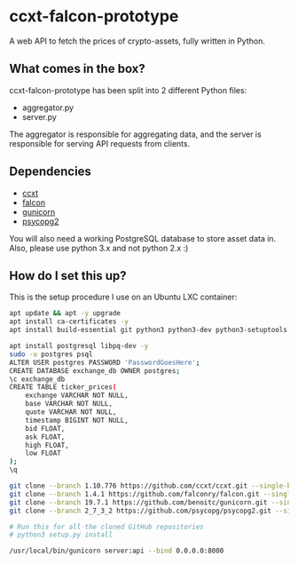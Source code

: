 # ccxt-falcon-prototype

A web API to fetch the prices of crypto-assets, fully written in Python.

## What comes in the box?

ccxt-falcon-prototype has been split into 2 different Python files:

  - aggregator.py
  - server.py

The aggregator is responsible for aggregating data, and the server is responsible for serving API requests from clients.

## Dependencies

 * [ccxt](https://github.com/ccxt/ccxt)
 * [falcon](https://github.com/falconry/falcon)
 * [gunicorn](https://github.com/benoitc/gunicorn)
 * [psycopg2](https://github.com/psycopg/psycopg2)

 You will also need a working PostgreSQL database to store asset data in.
 Also, please use python 3.x and not python 2.x :)

 ## How do I set this up?

This is the setup procedure I use on an Ubuntu LXC container:

```bash
apt update && apt -y upgrade
apt install ca-certificates -y
apt install build-essential git python3 python3-dev python3-setuptools

apt install postgresql libpq-dev -y
sudo -u postgres psql
ALTER USER postgres PASSWORD 'PasswordGoesHere';
CREATE DATABASE exchange_db OWNER postgres;
\c exchange_db
CREATE TABLE ticker_prices(
	exchange VARCHAR NOT NULL,
	base VARCHAR NOT NULL,
	quote VARCHAR NOT NULL,
	timestamp BIGINT NOT NULL,
	bid FLOAT,
	ask FLOAT,
	high FLOAT,
	low FLOAT
);
\q

git clone --branch 1.10.776 https://github.com/ccxt/ccxt.git --single-branch
git clone --branch 1.4.1 https://github.com/falconry/falcon.git --single-branch
git clone --branch 19.7.1 https://github.com/benoitc/gunicorn.git --single-branch
git clone --branch 2_7_3_2 https://github.com/psycopg/psycopg2.git --single-branch

# Run this for all the cloned GitHub repositories
# python3 setup.py install

/usr/local/bin/gunicorn server:api --bind 0.0.0.0:8000
```